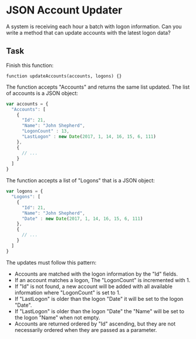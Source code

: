 # JSON Account Updater

A system is receiving each hour a batch with logon information.
Can you write a method that can update accounts with the latest logon data?

## Task
Finish this function:

```function updateAccounts(accounts, logons) {}```


The function accepts "Accounts" and returns the same list updated. The list of accounts is a JSON object:

```javascript
var accounts = {
  "Accounts": [
    {
      "Id": 21,
      "Name": "John Shepherd",
      "LogonCount" : 13,
      "LastLogon" : new Date(2017, 1, 14, 16, 15, 6, 111)
    },
    {
      // ...
    }
  ]
}
```

The function accepts a list of "Logons" that is a JSON object:

```javascript
var logons = {
  "Logons": [
    {
      "Id": 21,
      "Name": "John Shepherd",
      "Date" : new Date(2017, 1, 14, 16, 15, 6, 111)
    },
    {
      // ...
    }
  ]
}
```

The updates must follow this pattern:

- Accounts are matched with the logon information by the "Id" fields.
- If an account matches a logon, The "LogonCount" is incremented with 1.
- If "Id" is not found, a new account will be added with all available information where "LogonCount" is set to 1.
- If "LastLogon" is older than the logon "Date" it will be set to the logon "Date".
- If "LastLogon" is older than the logon "Date" the "Name" will be set to the logon "Name" when not empty.
- Accounts are returned ordered by "Id" ascending, but they are not necessarily ordered when they are passed as a parameter.